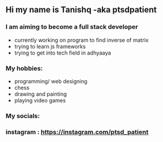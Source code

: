 ## Hi my name is Tanishq -aka ptsdpatient
### I am aiming to become a full stack developer
- currently working on program to find inverse of matrix
- trying to learn js frameworks 
- trying to get into tech field in adhyaaya

### My hobbies:
- programming/ web designing 
- chess 
- drawing and painting
- playing video games

### My socials:
### instagram : https://instagram.com/ptsd_patient
